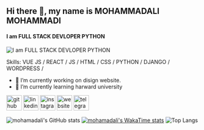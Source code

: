 ## Hi there 👋, my name is MOHAMMADALI MOHAMMADI
#### I am FULL STACK DEVLOPER PYTHON
![I am FULL STACK DEVLOPER PYTHON](https://arturssmirnovs.github.io/github-profile-readme-generator/images/banner.png)


Skills: VUE JS / REACT / JS / HTML / CSS / PYTHON / DJANGO / WORDPRESS / 

- 🔭 I’m currently working on disign website. 
- 🌱 I’m currently learning harward university 


[<img src='https://cdn.jsdelivr.net/npm/simple-icons@3.0.1/icons/github.svg' alt='github' height='40'>](https://github.com/mhmalimhm)  [<img src='https://cdn.jsdelivr.net/npm/simple-icons@3.0.1/icons/linkedin.svg' alt='linkedin' height='40'>](https://www.linkedin.com/in/https://www.linkedin.com/in/mohamadali-mohamadi-2744bb243//)  [<img src='https://cdn.jsdelivr.net/npm/simple-icons@3.0.1/icons/instagram.svg' alt='instagram' height='40'>](https://www.instagram.com/mhm_mohamadali?igsh=ZGUzMzM3NWJiOQ==/)  [<img src='https://cdn.jsdelivr.net/npm/simple-icons@3.0.1/icons/icloud.svg' alt='website' height='40'>](modir.top)  [<img src='https://cdn.jsdelivr.net/npm/simple-icons@3.0.1/icons/telegram.svg' alt='telegram' height='40'>](t.me/mhmmhm111)  
<!--
**mhmalimhm/mhmalimhm** is a ✨ _special_ ✨ repository because its `README.md` (this file) appears on your GitHub profile.

Here are some ideas to get you started:

- 🔭 I’m currently working on ...
- 🌱 I’m currently learning ...
- 👯 I’m looking to collaborate on ...
- 🤔 I’m looking for help with ...
- 💬 Ask me about ...
- 📫 How to reach me: ...
- 😄 Pronouns: ...
- ⚡ Fun fact: ...
-->

![mohamadali's GitHub stats](https://github-readme-stats.vercel.app/api?username=mhmalimhm&show=reviews,discussions_started,discussions_answered,prs_merged,prs_merged_percentage&theme=radical)
[![mohamadali's WakaTime stats](https://github-readme-stats.vercel.app/api/wakatime?username=mhmalimhm)](https://github.com/mhmalimhm/github-readme-stats)
![Top Langs](https://github-readme-stats.vercel.app/api/top-langs/?username=mhmalimhm&exclude_repo=github-readme-stats,mhmalimhm.github.io)
